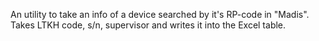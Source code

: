 An utility to take an info of a device searched by it's RP-code in "Madis". Takes LTKH code, s/n, supervisor and writes it into the Excel table. 
